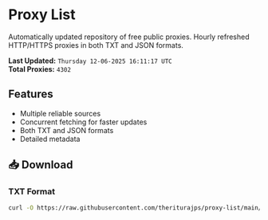 # Proxy List

Automatically updated repository of free public proxies. Hourly refreshed HTTP/HTTPS proxies in both TXT and JSON formats.

**Last Updated:** `Thursday 12-06-2025 16:11:17 UTC`  
**Total Proxies:** `4302`

## Features
- Multiple reliable sources
- Concurrent fetching for faster updates
- Both TXT and JSON formats
- Detailed metadata

## 📥 Download

### TXT Format
```bash
curl -O https://raw.githubusercontent.com/theriturajps/proxy-list/main/proxies.txt